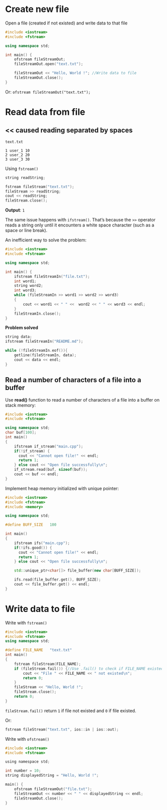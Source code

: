 # Create new file

Open a file (created if not existed) and write data to that file

```cpp
#include <iostream>
#include <fstream>

using namespace std;

int main() {
	ofstream fileStreamOut;
	fileStreamOut.open("text.txt");

	fileStreamOut << "Hello, World !"; //Write data to file
	fileStreamOut.close();
}
```

Or: ``ofstream fileStreamOut("text.txt");``

# Read data from file

## << caused reading separated by spaces 

``text.txt``
```
1 user_1 10
2 user_2 20
3 user_3 30
```

Using ``fstream()``

```cpp
string readString;

fstream fileStream("text.txt");
fileStream >> readString;
cout << readString;
fileStream.close();
```
**Output**: ``1``

The same issue happens with ``ifstream()``. That’s because the ``>>`` operator reads a string only until it encounters a white space character (such as a space or line break). 

An inefficient way to solve the problem:

```cpp
#include <iostream>
#include <fstream>

using namespace std;

int main() {
	ifstream fileStreamIn("file.txt");
	int word1;
	string word2;
	int word3;
	while (fileStreamIn >> word1 >> word2 >> word3)
	{
		cout << word1 << " " <<  word2 << " " << word3 << endl;
	}
	fileStreamIn.close();
}
```
**Problem solved**

```cpp
string data;
ifstream fileStreamIn("README.md");

while (!fileStreamIn.eof()){
	getline(fileStreamIn, data);
	cout << data << endl;
}
```

## Read a number of characters of a file into a buffer

Use **read()** function to read a number of characters of a file into a buffer on stack memory:

```cpp
#include <iostream>
#include <fstream>

using namespace std;
char buf[100];
int main()
{
    ifstream if_stream("main.cpp");
    if(!if_stream) {
      cout << "Cannot open file!" << endl;
      return 1;
    } else cout << "Open file successfully\n";
    if_stream.read(buf, sizeof(buf));
    cout << buf << endl;
}
```
Implement heap memory initialized with unique pointer:
```cpp
#include <iostream>
#include <fstream>
#include <memory>

using namespace std;

#define BUFF_SIZE   100 

int main()
{
    ifstream ifs("main.cpp");
    if(!ifs.good()) {
      cout << "Cannot open file!" << endl;
      return 1;
    } else cout << "Open file successfully\n";

    std::unique_ptr<char[]> file_buffer(new char[BUFF_SIZE]);

    ifs.read(file_buffer.get(), BUFF_SIZE);
    cout << file_buffer.get() << endl;
}
```

# Write data to file

Write with ``fstream()``

```cpp
#include <iostream>
#include <fstream>
using namespace std;

#define FILE_NAME   "text.txt"
int main()
{
	fstream fileStream(FILE_NAME);
    if (fileStream.fail()) {//Use .fail() to check if FILE_NAME existed
        cout << "File " << FILE_NAME << " not existed\n";
        return 0;
    }
    fileStream << "Hello, World !";
    fileStream.close();
    return 0;
}
```

``fileStream.fail()`` return ``1`` if file not existed and ``0`` if file existed.

Or: 

```c
fstream fileStream("text.txt", ios::in | ios::out);
```

Write with ``ofstream()``

```c
#include <iostream>
#include <fstream>

using namespace std;

int number = 10;
string displayedString = "Hello, World !";

main() {
	ofstream fileStreamOut("file.txt");
	fileStreamOut << number << " " << displayedString << endl;
	fileStreamOut.close();
}
```
